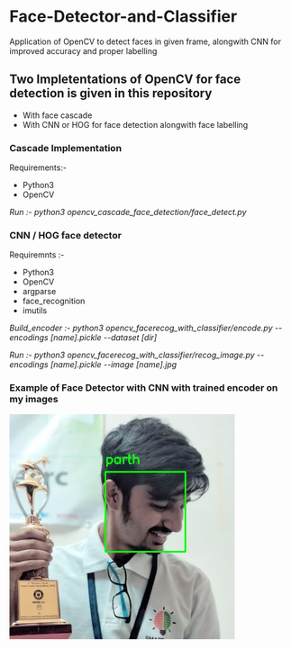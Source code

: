 # Face-Detector-and-Classifier
Application of OpenCV to detect faces in given frame, alongwith CNN for improved accuracy and proper labelling

## Two Impletentations of OpenCV for face detection is given in this repository 
* With face cascade
* With CNN or HOG for face detection alongwith face labelling

### Cascade Implementation
Requirements:-
* Python3
* OpenCV

*Run :- python3 opencv_cascade_face_detection/face_detect.py*

### CNN / HOG face detector
Requiremnts :-
* Python3
* OpenCV
* argparse
* face_recognition
* imutils

*Build_encoder :- python3 opencv_facerecog_with_classifier/encode.py --encodings [name].pickle --dataset [dir]*

*Run :- python3 opencv_facerecog_with_classifier/recog_image.py --encodings [name].pickle --image [name].jpg*


### Example of Face Detector with CNN with trained encoder on my images

![alt text](https://raw.githubusercontent.com/Mr-Parth/Face-Detector-and-Classifier/master/opencv_facerecog_with_classifier/output/out_test.jpg )



